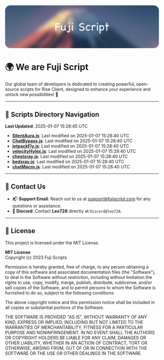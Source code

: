 ![Banner](.github/b.webp)

# 🌍 **We are Fuji Script**

Our global team of developers is dedicated to creating powerful, open-source scripts for Rise Client, designed to enhance your experience and unlock new possibilities! 🌟

---
<!-- SCRIPTS_NAVIGATION_START -->
## 📂 **Scripts Directory Navigation**

**Last Updated**: 2025-01-07 15:28:45 UTC

- **[SilentAura.js](scripts/SilentAura.js)**: Last modified on 2025-01-07 15:28:40 UTC
- **[ChatBypass.js](scripts/ChatBypass.js)**: Last modified on 2025-01-07 15:28:40 UTC
- **[jetpackFly.js](scripts/jetpackFly.js)**: Last modified on 2025-01-07 15:28:40 UTC
- **[velocityHylex.js](scripts/velocityHylex.js)**: Last modified on 2025-01-07 15:28:40 UTC
- **[chestxray.js](scripts/chestxray.js)**: Last modified on 2025-01-07 15:28:40 UTC
- **[bedxray.js](scripts/bedxray.js)**: Last modified on 2025-01-07 15:28:40 UTC
- **[chatMacro.js](scripts/chatMacro.js)**: Last modified on 2025-01-07 15:28:40 UTC

<!-- SCRIPTS_NAVIGATION_END -->

---

## 💬 **Contact Us**  
- 📬 **Support Email**: Reach out to us at [support@fujiscript.com](mailto:support@fujiscript.com) for any questions or assistance.  
- 💬 **Discord**: Contact **Leo728** directly at `Discord@leo728`.

---

## 📜 **License**

This project is licensed under the MIT License.  

**MIT License**  
Copyright (c) 2023 Fuji Scripts  

Permission is hereby granted, free of charge, to any person obtaining a copy of this software and associated documentation files (the "Software"), to deal in the Software without restriction, including without limitation the rights to use, copy, modify, merge, publish, distribute, sublicense, and/or sell copies of the Software, and to permit persons to whom the Software is furnished to do so, subject to the following conditions:  

The above copyright notice and this permission notice shall be included in all copies or substantial portions of the Software.  

THE SOFTWARE IS PROVIDED "AS IS", WITHOUT WARRANTY OF ANY KIND, EXPRESS OR IMPLIED, INCLUDING BUT NOT LIMITED TO THE WARRANTIES OF MERCHANTABILITY, FITNESS FOR A PARTICULAR PURPOSE AND NONINFRINGEMENT. IN NO EVENT SHALL THE AUTHORS OR COPYRIGHT HOLDERS BE LIABLE FOR ANY CLAIM, DAMAGES OR OTHER LIABILITY, WHETHER IN AN ACTION OF CONTRACT, TORT OR OTHERWISE, ARISING FROM, OUT OF OR IN CONNECTION WITH THE SOFTWARE OR THE USE OR OTHER DEALINGS IN THE SOFTWARE.  
